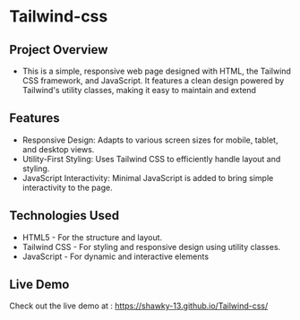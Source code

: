 # Tailwind-css

## Project Overview
- This is a simple, responsive web page designed with HTML, the Tailwind CSS framework, and JavaScript. It features a clean design powered by Tailwind's utility classes, making it easy to maintain and extend

## Features
- Responsive Design: Adapts to various screen sizes for mobile, tablet, and desktop views.
- Utility-First Styling: Uses Tailwind CSS to efficiently handle layout and styling.
- JavaScript Interactivity: Minimal JavaScript is added to bring simple interactivity to the page.

## Technologies Used
- HTML5 - For the structure and layout.
- Tailwind CSS - For styling and responsive design using utility classes.
- JavaScript - For dynamic and interactive elements

## Live Demo
Check out the live demo at : https://shawky-13.github.io/Tailwind-css/
